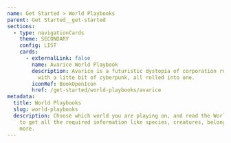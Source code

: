 ```yaml
---
name: Get Started > World Playbooks
parent: Get Started__get-started
sections:
  - type: navigationCards
    theme: SECONDARY
    config: LIST
    cards:
      - externalLink: false
        name: Avarice World Playbook
        description: Avarice is a futuristic dystopia of corporation rule and science,
          with a litte bit of cyberpunk, all rolled into one.
        iconRef: BookOpenIcon
        href: /get-started/world-playbooks/avarice
metadata:
  title: World Playbooks
  slug: world-playbooks
  description: Choose which world you are playing on, and read the World Playbook
    to get all the required information like species, creatures, belongings, and
    more.
---
```

